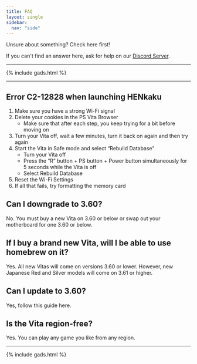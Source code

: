 ```yaml
---
title: FAQ
layout: single
sidebar:
  nav: "side"
---
```


Unsure about something? Check here first!

If you can't find an answer here, ask for help on our [Discord Server](/help/discord).

<hr>
{% include gads.html %}
<hr>

## Error C2-12828 when launching HENkaku
1. Make sure you have a strong Wi-Fi signal
2. Delete your cookies in the PS Vita Browser
	- Make sure that after each step, you keep trying for a bit before moving on
3. Turn your Vita off, wait a few minutes, turn it back on again and then try again
4. Start the Vita in Safe mode and select “Rebuild Database”
	- Turn your Vita off
	- Press the “R” button + PS button + Power button simultaneously for 5 seconds while the Vita is off
	- Select Rebuild Database
5. Reset the Wi-Fi Settings
6. If all that fails, try formatting the memory card

## Can I downgrade to 3.60?
No. You must buy a new Vita on 3.60 or below or swap out your motherboard for one 3.60 or below.

## If I buy a brand new Vita, will I be able to use homebrew on it?
Yes. All new Vitas will come on versions 3.60 or lower. However, new Japanese Red and Silver models will come on 3.61 or higher.

## Can I update to 3.60?
Yes, follow this guide here.

## Is the Vita region-free?
Yes. You can play any game you like from any region.

<hr>
{% include gads.html %}